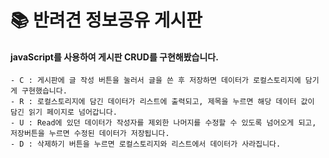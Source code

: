 # 📚 반려견 정보공유 게시판
#### javaScript를 사용하여 게시판 CRUD를 구현해봤습니다. 
    - C : 게시판에 글 작성 버튼을 눌러서 글을 쓴 후 저장하면 데이터가 로컬스토리지에 담기게 구현했습니다.
    - R : 로컬스토리지에 담긴 데이터가 리스트에 출력되고, 제목을 누르면 해당 데이터 값이 담긴 읽기 페이지로 넘어갑니다.
    - U : Read에 있던 데이터가 작성자를 제외한 나머지를 수정할 수 있도록 넘어오게 되고, 저장버튼을 누르면 수정된 데이터가 저장됩니다. 
    - D : 삭제하기 버튼을 누르면 로컬스토리지와 리스트에서 데이터가 사라집니다. 
